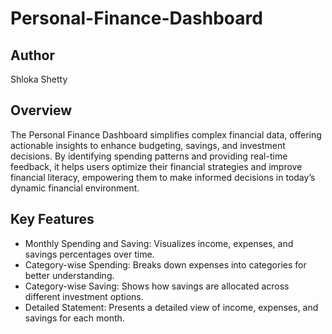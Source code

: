 # Personal-Finance-Dashboard

## Author
Shloka Shetty

## Overview
The Personal Finance Dashboard simplifies complex financial data, offering actionable insights to enhance budgeting, savings, and investment decisions. By identifying spending patterns and providing real-time feedback, it helps users optimize their financial strategies and improve financial literacy, empowering them to make informed decisions in today’s dynamic financial environment.

## Key Features

- Monthly Spending and Saving: Visualizes income, expenses, and savings percentages over time.
- Category-wise Spending: Breaks down expenses into categories for better understanding.
- Category-wise Saving: Shows how savings are allocated across different investment options.
- Detailed Statement: Presents a detailed view of income, expenses, and savings for each month.
